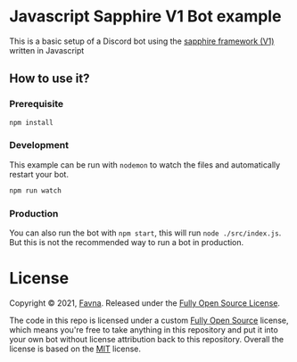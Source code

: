 # Javascript Sapphire V1 Bot example

This is a basic setup of a Discord bot using the [sapphire framework (V1)][sapphire] written in Javascript

## How to use it?

### Prerequisite

```sh
npm install
```

### Development

This example can be run with `nodemon` to watch the files and automatically restart your bot.

```sh
npm run watch
```

### Production

You can also run the bot with `npm start`, this will run `node ./src/index.js`. But this is not the recommended way to run a bot in production.

# License

Copyright © 2021, [Favna](https://github.com/Favna).
Released under the [Fully Open Source License][fully-open-source].

The code in this repo is licensed under a custom [Fully Open Source][fully-open-source] license, which means you're free to take anything in this repository and put it into your own bot without license attribution back to this repository. Overall the license is based on the [MIT] license.

[sapphire]: https://github.com/sapphiredev/framework/tree/v1.0.2
[fully-open-source]: LICENSE.md
[mit]: https://opensource.org/licenses/MIT
